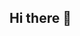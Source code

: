 ## Hi there 👋

<!--
**Hanadabdullahi/hanadabdullahi** is a ✨ _special_ ✨ repository because its `README.md` (this file) appears on your GitHub profile.

Here are some ideas to get you started:

- 🔭 I’m currently working on my master thesis at Karolinska Institute, where im currently developing a model that predicts age based on single cell transciptomic data.
- 🔭 I'm currently collaborating with fellow students to develop a model that forecasts stock prices using historical data.
👋 Hello!

I'm Hanad Abdullahi, a final-year Uppsala University engineering student who has a deep interest in artificial intelligence and data science. I enjoy creating cutting-edge machine learning solutions and turning complicated datasets into understandable insights.

Among my areas of interest are:

• Data Science & Machine Learning: Statistical modeling, explainable AI, and deep learning applied to practical problems.
• Computational techniques include image analysis for predictive modeling, single-cell transcriptomics, and high-dimensional data processing.
• Software Development & Research: Developing effective Python solutions, streamlining experimental pipelines, and expanding the capabilities of contemporary artificial intelligence.
• Global Cooperation & Guidance: I thrive in diverse, team-oriented environments, which I draw from my leadership roles in student organizations and my exchange studies at the Technical University of Munich.

+++++++++++++++++++++++++++++++++++++++++++++++++++++++++++++++++++++++++++++++++++++++++++**

Thank you for visiting! 😇  
-->
